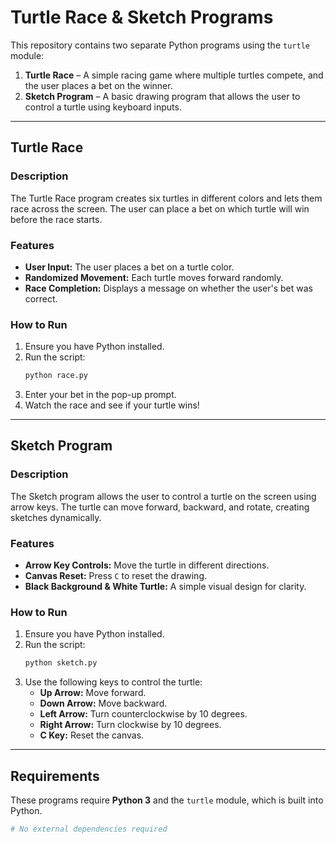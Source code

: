 # **Turtle Race & Sketch Programs**

This repository contains two separate Python programs using the `turtle` module:

1. **Turtle Race** – A simple racing game where multiple turtles compete, and the user places a bet on the winner.
2. **Sketch Program** – A basic drawing program that allows the user to control a turtle using keyboard inputs.

---

## **Turtle Race**

### **Description**

The Turtle Race program creates six turtles in different colors and lets them race across the screen. The user can place a bet on which turtle will win before the race starts.

### **Features**

- **User Input:** The user places a bet on a turtle color.
- **Randomized Movement:** Each turtle moves forward randomly.
- **Race Completion:** Displays a message on whether the user's bet was correct.

### **How to Run**

1. Ensure you have Python installed.
2. Run the script:
   ```sh
   python race.py
   ```
3. Enter your bet in the pop-up prompt.
4. Watch the race and see if your turtle wins!

---

## **Sketch Program**

### **Description**

The Sketch program allows the user to control a turtle on the screen using arrow keys. The turtle can move forward, backward, and rotate, creating sketches dynamically.

### **Features**

- **Arrow Key Controls:** Move the turtle in different directions.
- **Canvas Reset:** Press `C` to reset the drawing.
- **Black Background & White Turtle:** A simple visual design for clarity.

### **How to Run**

1. Ensure you have Python installed.
2. Run the script:
   ```sh
   python sketch.py
   ```
3. Use the following keys to control the turtle:
   - **Up Arrow:** Move forward.
   - **Down Arrow:** Move backward.
   - **Left Arrow:** Turn counterclockwise by 10 degrees.
   - **Right Arrow:** Turn clockwise by 10 degrees.
   - **C Key:** Reset the canvas.

---

## **Requirements**

These programs require **Python 3** and the `turtle` module, which is built into Python.

```sh
# No external dependencies required
```
